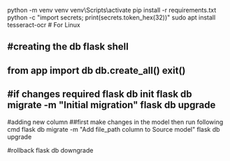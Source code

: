 python -m venv venv
venv\Scripts\activate
pip install -r requirements.txt
python -c "import secrets; print(secrets.token_hex(32))"
sudo apt install tesseract-ocr  # For Linux



#creating the db
flask shell
----
from app import db
db.create_all()
exit()
----
#if changes required
flask db init
flask db migrate -m "Initial migration"
flask db upgrade
----
#adding new column
##first make changes in the model then run following cmd
flask db migrate -m "Add file_path column to Source model"
flask db upgrade

#rollback
flask db downgrade


